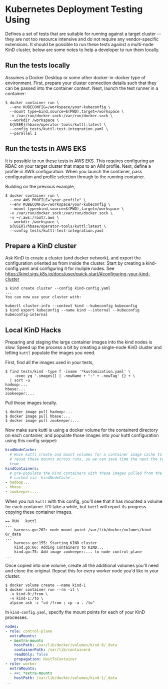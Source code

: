 # Kubernetes Deployment Testing Using

Defines a set of tests that are suitable for running against a target cluster -- they are not too
resource intensive and do not require any vendor-specific extensions. It should be possible to run
these tests against a multi-node KinD cluster, below are some notes to help a developer to run
them locally.

## Run the tests locally

Assumes a Docker Desktop or some other docker-in-docker type of environment. First, prepare your
cluster connection details such that they can be passed into the container context. Next, launch
the test runner in a container:

```shell
$ docker container run \
  --env KUBECONFIG=/workspace/your-kubeconfig \
  --mount type=bind,source=$(PWD),target=/workspace \
  -v /var/run/docker.sock:/var/run/docker.sock \
  --workdir /workspace \
  ${USER}/hbase/operator-tools/kuttl:latest \
  --config tests/kuttl-test-integration.yaml \
  --parallel 1
```

## Run the tests in AWS EKS

It is possible to run these tests in AWS EKS. This requires configuring an RBAC on your target
cluster that maps to an AIM profile. Next, define a profile in AWS configuration. When you launch
the container, pass configuration and profile selection through to the running container.

Building on the previous example,

```shell
$ docker container run \
  --env AWS_PROFILE="your-profile" \
  --env KUBECONFIG=/workspace/your-kubeconfig \
  --mount type=bind,source=$(PWD),target=/workspace \
  -v /var/run/docker.sock:/var/run/docker.sock \
  -v ~/.aws:/root/.aws \
  --workdir /workspace \
  ${USER}/hbase/operator-tools/kuttl:latest \
  --config tests/kuttl-test-integration.yaml
```

## Prepare a KinD cluster

Ask KinD to create a cluster (and docker network), and export the configuration oriented as from
inside the cluster. Start by creating a kind-config.yaml and configuring it for muliple nodes.
See https://kind.sigs.k8s.io/docs/user/quick-start/#configuring-your-kind-cluster

```shell
$ kind create cluster --config kind-config.yaml
...
You can now use your cluster with:

kubectl cluster-info --context kind --kubeconfig kubeconfig
$ kind export kubeconfig --name kind --internal --kubeconfig kubeconfig-internal
```

## Local KinD Hacks

Preparing and staging the large container images into the kind nodes is slow. Speed up the process
a bit by creating a single-node KinD cluster and letting `kuttl` populate the images you need.

First, find all the images used in your tests,

```shell
$ find tests/kind -type f -iname '*kustomization.yaml' \
    -exec yq '.images[] | .newName + ":" + .newTag' {} + \
  | sort -u
hadoop:...
hbase:...
zookeeper:...
```

Pull those images locally.

```shell
$ docker image pull hadoop:...
$ docker image pull hbase:...
$ docker image pull zookeeper:...
```

Now make sure kuttl is using a docker volume for the containerd directory on each container, and
populate those images into your kuttl configuration using this config snippet:

```yaml
kindNodeCache:
  # Have kuttl create and mount volumes for a container image cache to each kind pod. Kuttl will
  # reuse these mounts across runs, so we can save time the next the tests run.
  true
kindContainers:
  # pre-populate the kind containers with these images pulled from the host registry. They'll be
  # cached via `kindNodeCache`.
- hadoop...
- hbase...
- zookeeper:...
```

When you run `kuttl` with this config, you'll see that it has mounted a volume for each container.
It'll take a while, but `kuttl` will report its progress copying these container images.

```
== RUN   kuttl
...
    harness.go:202: node mount point /var/lib/docker/volumes/kind-0/_data
...
    harness.go:155: Starting KIND cluster
    kind.go:66: Adding Containers to KIND...
    kind.go:75: Add image zookeeper:... to node control-plane
...
```

Once copied into one volume, create all the additional volumes you'll need and clone the original.
Repeat this for every worker node you'd like in your cluster.

```shell
$ docker volume create --name kind-1
$ docker container run --rm -it \
  -v kind-0:/from \
  -v kind-1:/to \
  alpine ash -c "cd /from ; cp -a . /to"
```

In `kind-config.yaml`, specify the mount points for each of your KinD processes.

```yaml
nodes:
- role: control-plane
  extraMounts:
  - &extra-mounts
    hostPath: /var/lib/docker/volumes/kind-0/_data
    containerPath: /var/lib/containerd
    readOnly: false
    propagation: HostToContainer
- role: worker
  extraMounts:
  - <<: *extra-mounts
    hostPath: /var/lib/docker/volumes/kind-1/_data
...
```
